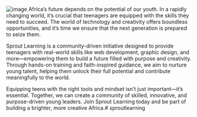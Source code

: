 ![image](https://github.com/user-attachments/assets/499a6a6c-d9b7-4058-9913-66abb7c52222)
Africa’s future depends on the potential of our youth. In a rapidly changing world, it’s crucial that teenagers are equipped with the skills they need to succeed. The world of technology and creativity offers boundless opportunities, and it’s time we ensure that the next generation is prepared to seize them.

Sprout Learning is a community-driven initiative designed to provide teenagers with real-world skills like web development, graphic design, and more—empowering them to build a future filled with purpose and creativity. Through hands-on training and faith-inspired guidance, we aim to nurture young talent, helping them unlock their full potential and contribute meaningfully to the world.

Equipping teens with the right tools and mindset isn’t just important—it’s essential. Together, we can create a community of skilled, innovative, and purpose-driven young leaders. Join Sprout Learning today and be part of building a brighter, more creative Africa.# sproutlearning
